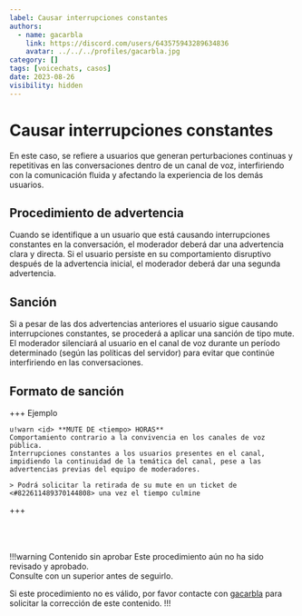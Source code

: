 ```yaml
---
label: Causar interrupciones constantes
authors:
  - name: gacarbla
    link: https://discord.com/users/643575943289634836
    avatar: ../../../profiles/gacarbla.jpg
category: []
tags: [voicechats, casos]
date: 2023-08-26
visibility: hidden
---
```


# Causar interrupciones constantes
En este caso, se refiere a usuarios que generan perturbaciones continuas y repetitivas en las conversaciones dentro de un canal de voz, interfiriendo con la comunicación fluida y afectando la experiencia de los demás usuarios.

## Procedimiento de advertencia
Cuando se identifique a un usuario que está causando interrupciones constantes en la conversación, el moderador deberá dar una advertencia clara y directa. Si el usuario persiste en su comportamiento disruptivo después de la advertencia inicial, el moderador deberá dar una segunda advertencia.

## Sanción
Si a pesar de las dos advertencias anteriores el usuario sigue causando interrupciones constantes, se procederá a aplicar una sanción de tipo mute. El moderador silenciará al usuario en el canal de voz durante un período determinado (según las políticas del servidor) para evitar que continúe interfiriendo en las conversaciones.

## Formato de sanción
+++ Ejemplo
```
u!warn <id> **MUTE DE <tiempo> HORAS**
Comportamiento contrario a la convivencia en los canales de voz pública.
Interrupciones constantes a los usuarios presentes en el canal, impidiendo la continuidad de la temática del canal, pese a las advertencias previas del equipo de moderadores.

> Podrá solicitar la retirada de su mute en un ticket de <#822611489370144808> una vez el tiempo culmine
```
+++

<br><br><br>
!!!warning Contenido sin aprobar
Este procedimiento aún no ha sido revisado y aprobado.<br>
Consulte con un superior antes de seguirlo.

Si este procedimiento no es válido, por favor contacte con [gacarbla](https://discord.com/users/643575943289634836) para solicitar la corrección de este contenido.
!!!